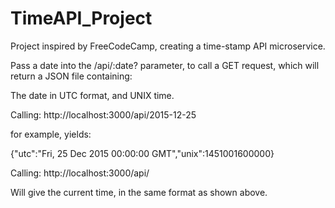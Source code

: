 # TimeAPI_Project
 Project inspired by FreeCodeCamp, creating a time-stamp API microservice.
 
 Pass a date into the /api/:date? parameter, to call a GET request, which will return a JSON file containing:
 
 
 The date in UTC format, and UNIX time.
 
 
 Calling: http://localhost:3000/api/2015-12-25
 
 
 for example, yields:
 
 
 {"utc":"Fri, 25 Dec 2015 00:00:00 GMT","unix":1451001600000}


Calling: http://localhost:3000/api/

Will give the current time, in the same format as shown above.
